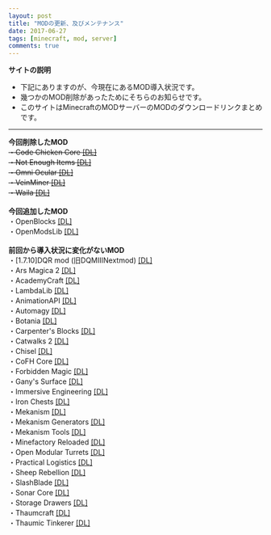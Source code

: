 ```yaml
---
layout: post
title: "MODの更新、及びメンテナンス"
date: 2017-06-27
tags: [minecraft, mod, server]
comments: true
---
```


**サイトの説明**

 - 下記にありますのが、今現在にあるMOD導入状況です。
 - 幾つかのMOD削除があったためにそちらのお知らせです。
 - このサイトはMinecraftのMODサーバーのMODのダウンロードリンクまとめです。
 
---

**今回削除したMOD**<br>
~~・Code Chicken Core [[DL]](https://minecraft.curseforge.com/projects/codechickencore/files/2262089)~~<br>
~~・Not Enough Items [[DL]](https://minecraft.curseforge.com/projects/notenoughitems/files/2302312)~~<br>
~~・Omni Ocular [[DL]](https://minecraft.curseforge.com/projects/omni-ocular/files/2388572)~~<br>
~~・VeinMiner [[DL]](https://minecraft.curseforge.com/projects/veinminer/files/2354379)~~<br>
~~・Waila [[DL]](https://minecraft.curseforge.com/projects/waila/files/2230518)~~<br>
<br>
**今回追加したMOD**<br>
・OpenBlocks [[DL]](https://mods.curse.com/mc-mods/minecraft/228816-openblocks)<br>
・OpenModsLib [[DL]](https://mods.curse.com/mc-mods/minecraft/228815-openmodslib)<br>
<br>
**前回から導入状況に変化がないMOD**<br>
・[1.7.10]DQR mod (旧DQMIIINextmod) [[DL]](http://forum.minecraftuser.jp/viewtopic.php?t=20606)<br>
・Ars Magica 2 [[DL]](https://minecraft.curseforge.com/projects/ars-magica-2/files/2280862)<br>
・AcademyCraft [[DL]](https://minecraft.curseforge.com/projects/academycraft/files/2395301)<br>
・LambdaLib [[DL]](https://minecraft.curseforge.com/projects/lambdalib/files/2321336)<br>
・AnimationAPI [[DL]](https://minecraft.curseforge.com/projects/animationapi/files/2221721)<br>
・Automagy [[DL]](https://minecraft.curseforge.com/projects/automagy/files/2285272)<br>
・Botania [[DL]](https://minecraft.curseforge.com/projects/botania/files/2283837)<br>
・Carpenter's Blocks [[DL]](https://minecraft.curseforge.com/projects/carpenters-blocks/files/2333195)<br>
・Catwalks 2 [[DL]](https://minecraft.curseforge.com/projects/catwalks-2/files/2296725)<br>
・Chisel [[DL]](https://minecraft.curseforge.com/projects/chisel/files/2287442)<br>
・CoFH Core [[DL]](https://minecraft.curseforge.com/projects/cofhcore/files/2388750)<br>
・Forbidden Magic [[DL]](https://minecraft.curseforge.com/projects/forbidden-magic/files/2303822)<br>
・Gany's Surface [[DL]](https://minecraft.curseforge.com/projects/ganys-surface/files/2284819)<br>
・Immersive Engineering [[DL]](https://minecraft.curseforge.com/projects/immersive-engineering/files/2299019)<br>
・Iron Chests [[DL]](https://minecraft.curseforge.com/projects/iron-chests/files/2230908)<br>
・Mekanism [[DL]](https://minecraft.curseforge.com/projects/mekanism/files/2426270)<br>
・Mekanism Generators [[DL]](https://minecraft.curseforge.com/projects/mekanism-generators/files/2426269)<br>
・Mekanism Tools [[DL]](https://minecraft.curseforge.com/projects/mekanism-tools/files/2426268)<br>
・Minefactory Reloaded [[DL]](https://minecraft.curseforge.com/projects/minefactory-reloaded/files/2277485)<br>
・Open Modular Turrets [[DL]](https://minecraft.curseforge.com/projects/openmodularturrets/files/2426169)<br>
・Practical Logistics [[DL]](https://minecraft.curseforge.com/projects/practical-logistics/files/2306263)<br>
・Sheep Rebellion [[DL]](http://forum.minecraftuser.jp/viewtopic.php?t=3691)<br>
・SlashBlade [[DL]](https://minecraft.curseforge.com/projects/slashblade/files/2334408)<br>
・Sonar Core [[DL]](https://minecraft.curseforge.com/projects/sonar-core/files/2306173)<br>
・Storage Drawers [[DL]](https://minecraft.curseforge.com/projects/storage-drawers/files/2355230)<br>
・Thaumcraft [[DL]](https://minecraft.curseforge.com/projects/thaumcraft/files/2227552)<br>
・Thaumic Tinkerer [[DL]](https://minecraft.curseforge.com/projects/thaumic-tinkerer/files/2232793)<br>



